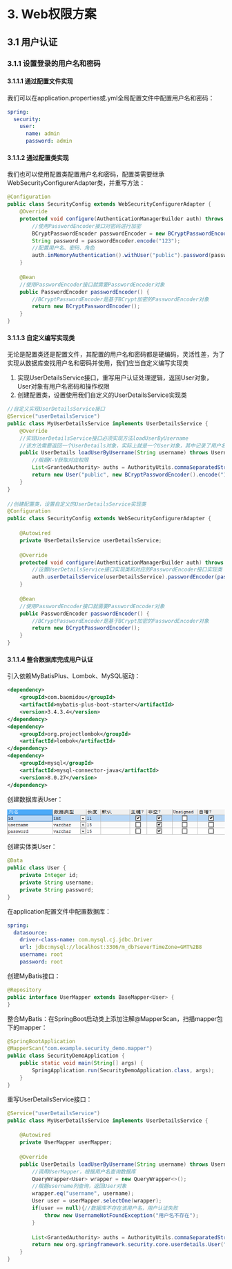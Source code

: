 # 3.	Web权限方案

## 3.1	用户认证

### 3.1.1	设置登录的用户名和密码

#### 3.1.1.1	通过配置文件实现

我们可以在application.properties或.yml全局配置文件中配置用户名和密码：

```yaml
spring:
  security:
    user:
      name: admin
      password: admin
```



#### 3.1.1.2	通过配置类实现

我们也可以使用配置类配置用户名和密码，配置类需要继承WebSecurityConfigurerAdapter类，并重写方法：

```java
@Configuration
public class SecurityConfig extends WebSecurityConfigurerAdapter {
    @Override
    protected void configure(AuthenticationManagerBuilder auth) throws Exception {
        //使用PasswordEncoder接口对密码进行加密
        BCryptPasswordEncoder passwordEncoder = new BCryptPasswordEncoder();
        String password = passwordEncoder.encode("123");
        //配置用户名、密码、角色
        auth.inMemoryAuthentication().withUser("public").password(password).roles("admin");
    }

    @Bean
    //使用PasswordEncoder接口就需要PasswordEncoder对象
    public PasswordEncoder passwordEncoder() {
        //BCryptPasswordEncoder是基于BCrypt加密的PasswordEncoder对象
        return new BCryptPasswordEncoder();
    }
}
```



#### 3.1.1.3	自定义编写实现类

无论是配置类还是配置文件，其配置的用户名和密码都是硬编码，灵活性差，为了实现从数据库查找用户名和密码并使用，我们应当自定义编写实现类

1. 实现UserDetailsService接口，重写用户认证处理逻辑，返回User对象，User对象有用户名密码和操作权限
2. 创建配置类，设置使用我们自定义的UserDetailsService实现类

```java
//自定义实现UserDetailsService接口
@Service("userDetailsService")
public class MyUserDetailsService implements UserDetailsService {
    @Override
    //实现UserDetailsService接口必须实现方法loadUserByUsername
    //该方法需要返回一个UserDetails对象，实际上就是一个User对象，其中记录了用户名、密码和权限
    public UserDetails loadUserByUsername(String username) throws UsernameNotFoundException {
        //根据K-V获取对应权限
        List<GrantedAuthority> auths = AuthorityUtils.commaSeparatedStringToAuthorityList("role");
        return new User("public", new BCryptPasswordEncoder().encode("123"), auths);
    }
}

//创建配置类，设置自定义的UserDetailsService实现类
@Configuration
public class SecurityConfig extends WebSecurityConfigurerAdapter {

    @Autowired
    private UserDetailsService userDetailsService;

    @Override
    protected void configure(AuthenticationManagerBuilder auth) throws Exception {
        //设置UserDetailsService接口实现类和对应的PasswordEncoder接口实现类
        auth.userDetailsService(userDetailsService).passwordEncoder(passwordEncoder());
    }

    @Bean
    //使用PasswordEncoder接口就需要PasswordEncoder对象
    public PasswordEncoder passwordEncoder() {
        //BCryptPasswordEncoder是基于BCrypt加密的PasswordEncoder对象
        return new BCryptPasswordEncoder();
    }
}
```



#### 3.1.1.4	整合数据库完成用户认证

引入依赖MyBatisPlus、Lombok、MySQL驱动：

```xml
<dependency>
    <groupId>com.baomidou</groupId>
    <artifactId>mybatis-plus-boot-starter</artifactId>
    <version>3.4.3.4</version>
</dependency>
<dependency>
    <groupId>org.projectlombok</groupId>
    <artifactId>lombok</artifactId>
</dependency>
<dependency>
    <groupId>mysql</groupId>
    <artifactId>mysql-connector-java</artifactId>
    <version>8.0.27</version>
</dependency>
```

创建数据库表User：

![image-20211227195158661](Image/image-20211227195158661.png)

创建实体类User：

```java
@Data
public class User {
    private Integer id;
    private String username;
    private String password;
}
```

在application配置文件中配置数据库：

```yaml
spring:
  datasource:
    driver-class-name: com.mysql.cj.jdbc.Driver
    url: jdbc:mysql://localhost:3306/m_db?severTimeZone=GMT%2B8
    username: root
    password: root
```

创建MyBatis接口：

```java
@Repository
public interface UserMapper extends BaseMapper<User> {
}
```

整合MyBatis：在SpringBoot启动类上添加注解@MapperScan，扫描mapper包下的mapper：

```java
@SpringBootApplication
@MapperScan("com.example.security_demo.mapper")
public class SecurityDemoApplication {
    public static void main(String[] args) {
        SpringApplication.run(SecurityDemoApplication.class, args);
    }
}
```

重写UserDetailsService接口：

```java
@Service("userDetailsService")
public class MyUserDetailsService implements UserDetailsService {

    @Autowired
    private UserMapper userMapper;

    @Override
    public UserDetails loadUserByUsername(String username) throws UsernameNotFoundException {
        //调用UserMapper，根据用户名查询数据库
        QueryWrapper<User> wrapper = new QueryWrapper<>();
        //根据username列查询，返回User对象
        wrapper.eq("username", username);
        User user = userMapper.selectOne(wrapper);
        if(user == null){//数据库不存在该用户名，用户认证失败
            throw new UsernameNotFoundException("用户名不存在");
        }

        List<GrantedAuthority> auths = AuthorityUtils.commaSeparatedStringToAuthorityList("role");
        return new org.springframework.security.core.userdetails.User("public", new BCryptPasswordEncoder().encode("123"), auths);
    }
}
```

